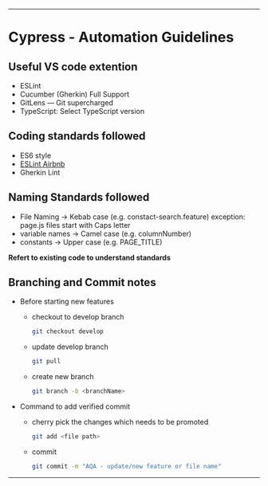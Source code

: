 ***
# Cypress - Automation Guidelines

## Useful VS code extention

  - ESLint
  - Cucumber (Gherkin) Full Support
  - GitLens — Git supercharged
  - TypeScript: Select TypeScript version

## Coding standards followed
  - ES6 style
  - [ESLint Airbnb](https://github.com/airbnb/javascript)
  - Gherkin Lint

## Naming Standards followed
  - File Naming -> Kebab case (e.g. constact-search.feature)
    exception: page.js files start with Caps letter
  - variable names -> Camel case (e.g. columnNumber)
  - constants -> Upper case (e.g. PAGE_TITLE)

  **Refert to existing code to understand standards**

## Branching and Commit notes
  - Before starting new features
    - checkout to develop branch
      ``` bash
      git checkout develop
      ```
    - update develop branch
      ``` bash
      git pull
      ```
    - create new branch
      ``` bash
      git branch -b <branchName>
      ```

  - Command to add verified commit
    - cherry pick the changes which needs to be promoted
      ``` bash
      git add <file path>
      ```
    - commit
      ``` bash
      git commit -m "AQA - update/new feature or file name"
      ```

***
